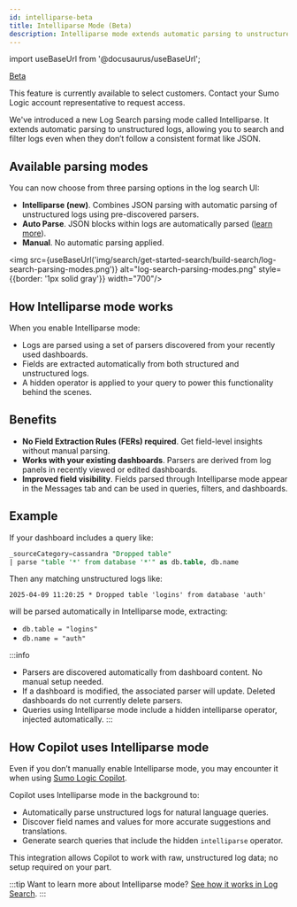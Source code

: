 ```yaml
---
id: intelliparse-beta
title: Intelliparse Mode (Beta)
description: Intelliparse mode extends automatic parsing to unstructured logs, allowing you to search and filter logs even when they don’t follow a consistent format like JSON.
---
```


import useBaseUrl from '@docusaurus/useBaseUrl';

<head>
  <meta name="robots" content="noindex" />
</head>

<p><a href="/docs/beta"><span className="beta">Beta</span></a></p>

<!-- Originally added as a beta article with DOCS-832. -->

This feature is currently available to select customers. Contact your Sumo Logic account representative to request access.

We've introduced a new Log Search parsing mode called Intelliparse. It extends automatic parsing to unstructured logs, allowing you to search and filter logs even when they don’t follow a consistent format like JSON.

## Available parsing modes

You can now choose from three parsing options in the log search UI:

* **Intelliparse (new)**. Combines JSON parsing with automatic parsing of unstructured logs using pre-discovered parsers.
* **Auto Parse**. JSON blocks within logs are automatically parsed ([learn more](/docs/search/get-started-with-search/build-search/dynamic-parsing)).
* **Manual**. No automatic parsing applied.

<img src={useBaseUrl('img/search/get-started-search/build-search/log-search-parsing-modes.png')} alt="log-search-parsing-modes.png" style={{border: '1px solid gray'}} width="700"/>

## How Intelliparse mode works

When you enable Intelliparse mode:
* Logs are parsed using a set of parsers discovered from your recently used dashboards.
* Fields are extracted automatically from both structured and unstructured logs.
* A hidden operator is applied to your query to power this functionality behind the scenes.

## Benefits

* **No Field Extraction Rules (FERs) required**. Get field-level insights without manual parsing.
* **Works with your existing dashboards**. Parsers are derived from log panels in recently viewed or edited dashboards.
* **Improved field visibility**. Fields parsed through Intelliparse mode appear in the Messages tab and can be used in queries, filters, and dashboards.

## Example

If your dashboard includes a query like:

```sql
_sourceCategory=cassandra "Dropped table"
| parse "table '*' from database '*'" as db.table, db.name
```

Then any matching unstructured logs like:

`2025-04-09 11:20:25 * Dropped table 'logins' from database 'auth'`

will be parsed automatically in Intelliparse mode, extracting:

* `db.table = "logins"`
* `db.name = "auth"`

:::info
* Parsers are discovered automatically from dashboard content. No manual setup needed.
* If a dashboard is modified, the associated parser will update. Deleted dashboards do not currently delete parsers.
* Queries using Intelliparse mode include a hidden intelliparse operator, injected automatically.
:::

## How Copilot uses Intelliparse mode

Even if you don’t manually enable Intelliparse mode, you may encounter it when using [Sumo Logic Copilot](/docs/search/copilot).

Copilot uses Intelliparse mode in the background to:
* Automatically parse unstructured logs for natural language queries.
* Discover field names and values for more accurate suggestions and translations.
* Generate search queries that include the hidden `intelliparse` operator.

This integration allows Copilot to work with raw, unstructured log data; no setup required on your part.

:::tip
Want to learn more about Intelliparse mode? [See how it works in Log Search](/docs/search/copilot-unstructured-logs-beta).
:::
